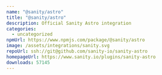 ```yaml
---
name: "@sanity/astro"
title: "@sanity/astro"
description: Official Sanity Astro integration
categories:
  - uncategorized
npmUrl: https://www.npmjs.com/package/@sanity/astro
image: /assets/integrations/sanity.svg
repoUrl: ssh://git@github.com/sanity-io/sanity-astro
homepageUrl: https://www.sanity.io/plugins/sanity-astro
downloads: 57145
---
```

